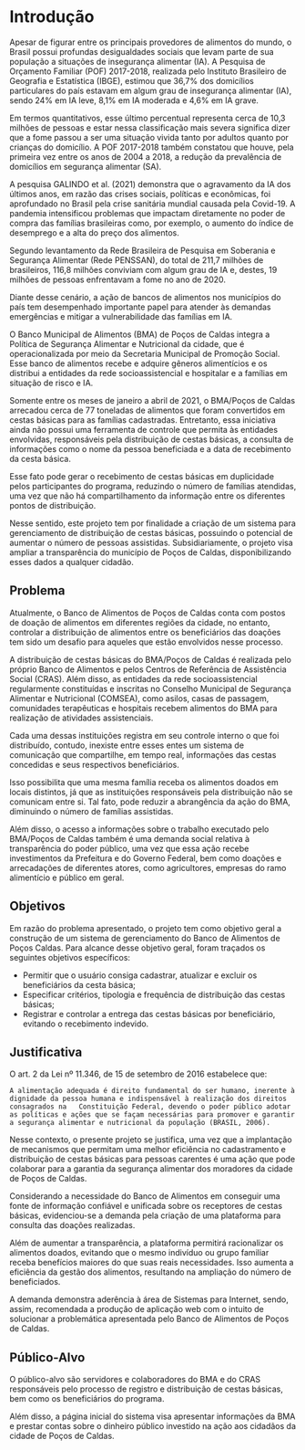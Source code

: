 # Introdução

Apesar de figurar entre os principais provedores de alimentos do mundo, o Brasil possui profundas desigualdades sociais que levam parte de sua população a situações de insegurança alimentar (IA). A Pesquisa de Orçamento Familiar (POF) 2017-2018, realizada pelo Instituto Brasileiro de Geografia e Estatística (IBGE), estimou que 36,7% dos domicílios particulares do país estavam em algum grau de insegurança alimentar (IA), sendo 24% em IA leve, 8,1% em IA moderada e 4,6% em IA grave.

Em termos quantitativos, esse último percentual representa cerca de 10,3 milhões de pessoas e estar nessa classificação mais severa significa dizer que a fome passou a ser uma situação vivida tanto por adultos quanto por crianças do domicílio. A POF 2017-2018 também constatou que houve, pela primeira vez entre os anos de 2004 a 2018, a redução da prevalência de domicílios em segurança alimentar (SA).

A pesquisa GALINDO et al. (2021) demonstra que o agravamento da IA dos últimos anos, em razão das crises sociais, políticas e econômicas, foi aprofundado no Brasil pela crise sanitária mundial causada pela Covid-19. A pandemia intensificou problemas que impactam diretamente no poder de compra das famílias brasileiras como, por exemplo, o aumento do índice de desemprego e a alta do preço dos alimentos.

Segundo levantamento da Rede Brasileira de Pesquisa em Soberania e Segurança Alimentar (Rede PENSSAN), do total de 211,7 milhões de brasileiros, 116,8 milhões conviviam com algum grau de IA e, destes, 19 milhões de pessoas enfrentavam a fome no ano de 2020.

Diante desse cenário, a ação de bancos de alimentos nos municípios do país tem desempenhado importante papel para atender às demandas emergências e mitigar a vulnerabilidade das famílias em IA.

O Banco Municipal de Alimentos (BMA) de Poços de Caldas integra a Política de Segurança Alimentar e Nutricional da cidade, que é operacionalizada por meio da Secretaria Municipal de Promoção Social. Esse banco de alimentos recebe e adquire gêneros alimentícios e os distribui a entidades da rede socioassistencial e hospitalar e a famílias em situação de risco e IA.

Somente entre os meses de janeiro a abril de 2021, o BMA/Poços de Caldas arrecadou cerca de 77 toneladas de alimentos que foram convertidos em cestas básicas para as famílias cadastradas. Entretanto, essa iniciativa ainda não possui uma ferramenta de controle que permita às entidades envolvidas, responsáveis pela distribuição de cestas básicas, a consulta de informações como o nome da pessoa beneficiada e a data de recebimento da cesta básica.

Esse fato pode gerar o recebimento de cestas básicas em duplicidade pelos participantes do programa, reduzindo o número de famílias atendidas, uma vez que não há compartilhamento da informação entre os diferentes pontos de distribuição.

Nesse sentido, este projeto tem por finalidade a criação de um sistema para gerenciamento de distribuição de cestas básicas, possuindo o potencial de aumentar o número de pessoas assistidas. Subsidiariamente, o projeto visa ampliar a transparência do município de Poços de Caldas, disponibilizando esses dados a qualquer cidadão.


## Problema
Atualmente, o Banco de Alimentos de Poços de Caldas conta com postos de doação de alimentos em diferentes regiões da cidade, no entanto, controlar a distribuição de alimentos entre os beneficiários das doações tem sido um desafio para aqueles que estão envolvidos nesse processo.

A distribuição de cestas básicas do BMA/Poços de Caldas é realizada pelo próprio Banco de Alimentos e pelos Centros de Referência de Assistência Social (CRAS). Além disso, as entidades da rede socioassistencial regularmente constituídas e inscritas no Conselho Municipal de Segurança Alimentar e Nutricional (COMSEA), como asilos, casas de passagem, comunidades terapêuticas e hospitais recebem alimentos do BMA para realização de atividades assistenciais. 

Cada uma dessas instituições registra em seu controle interno o que foi distribuído, contudo, inexiste entre esses entes um sistema de comunicação que compartilhe, em tempo real, informações das cestas concedidas e seus respectivos beneficiários.

Isso possibilita que uma mesma família receba os alimentos doados em locais distintos, já que as instituições responsáveis pela distribuição não se comunicam entre si. Tal fato, pode reduzir a abrangência da ação do BMA, diminuindo o número de famílias assistidas.

Além disso, o acesso a informações sobre o trabalho executado pelo BMA/Poços de Caldas também é uma demanda social relativa à transparência do poder público, uma vez que essa ação recebe investimentos da Prefeitura e do Governo Federal, bem como doações e arrecadações de diferentes atores, como agricultores, empresas do ramo alimentício e público em geral.

## Objetivos

Em razão do problema apresentado, o projeto tem como objetivo geral a construção de um sistema de gerenciamento do Banco de Alimentos de Poços Caldas. Para alcance desse objetivo geral, foram traçados os seguintes objetivos específicos:

- Permitir que o usuário consiga cadastrar, atualizar e excluir os beneficiários da cesta básica;
- Especificar critérios, tipologia e frequência de distribuição das cestas básicas;
- Registrar e controlar a entrega das cestas básicas por beneficiário, evitando o recebimento indevido. 

## Justificativa

O art. 2 da Lei nº 11.346, de 15 de setembro de 2016 estabelece que:

`A alimentação adequada é direito fundamental do ser humano, inerente à dignidade da pessoa humana e indispensável à realização dos direitos consagrados na   Constituição Federal, devendo o poder público adotar as políticas e ações que se façam necessárias para promover e garantir a segurança alimentar e nutricional da população (BRASIL, 2006).`

Nesse contexto, o presente projeto se justifica, uma vez que a implantação  de mecanismos que permitam uma melhor eficiência no cadastramento e distribuição de cestas básicas para pessoas carentes é uma ação que pode colaborar para a garantia da segurança alimentar dos moradores da cidade de Poços de Caldas. 

Considerando a necessidade do Banco de Alimentos em conseguir uma fonte de informação confiável e unificada sobre os receptores de cestas básicas, evidenciou-se a demanda pela criação de uma plataforma para consulta das doações realizadas. 

Além de aumentar a transparência, a plataforma permitirá racionalizar os alimentos doados, evitando que o mesmo indivíduo ou grupo familiar receba benefícios maiores do que suas reais necessidades. Isso aumenta a eficiência da gestão dos alimentos, resultando na ampliação do número de beneficiados.

A demanda demonstra aderência à área de Sistemas para Internet, sendo, assim, recomendada a produção de aplicação web com o intuito de solucionar a problemática apresentada pelo Banco de Alimentos de Poços de Caldas.


## Público-Alvo

O público-alvo são servidores e colaboradores do BMA e do CRAS responsáveis pelo processo de registro e distribuição de cestas básicas, bem como os beneficiários do programa. 

Além disso, a página inicial do sistema visa apresentar informações da BMA e prestar contas sobre o dinheiro público investido na ação aos cidadãos da cidade de Poços de Caldas. 


